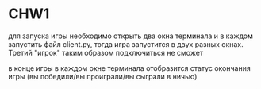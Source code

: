 # CHW1
для запуска игры необходимо открыть два окна терминала и в каждом запустить файл client.py, тогда игра запустится в двух разных окнах. Третий "игрок" таким образом подключиться не сможет

в конце игры в каждом окне терминала отобразится статус окончания игры (вы победили/вы проиграли/вы сыграли в ничью)
